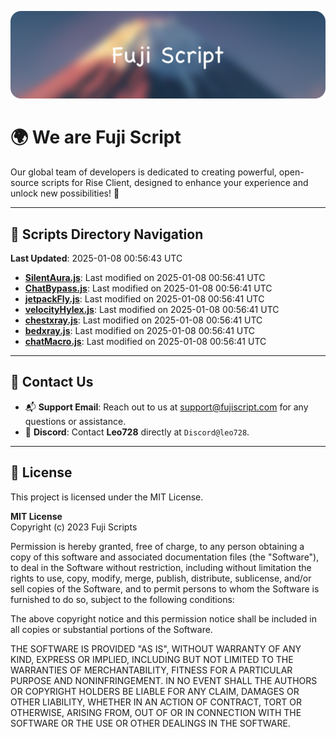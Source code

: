 ![Banner](.github/b.webp)

# 🌍 **We are Fuji Script**

Our global team of developers is dedicated to creating powerful, open-source scripts for Rise Client, designed to enhance your experience and unlock new possibilities! 🌟

---
<!-- SCRIPTS_NAVIGATION_START -->
## 📂 **Scripts Directory Navigation**

**Last Updated**: 2025-01-08 00:56:43 UTC

- **[SilentAura.js](scripts/SilentAura.js)**: Last modified on 2025-01-08 00:56:41 UTC
- **[ChatBypass.js](scripts/ChatBypass.js)**: Last modified on 2025-01-08 00:56:41 UTC
- **[jetpackFly.js](scripts/jetpackFly.js)**: Last modified on 2025-01-08 00:56:41 UTC
- **[velocityHylex.js](scripts/velocityHylex.js)**: Last modified on 2025-01-08 00:56:41 UTC
- **[chestxray.js](scripts/chestxray.js)**: Last modified on 2025-01-08 00:56:41 UTC
- **[bedxray.js](scripts/bedxray.js)**: Last modified on 2025-01-08 00:56:41 UTC
- **[chatMacro.js](scripts/chatMacro.js)**: Last modified on 2025-01-08 00:56:41 UTC

<!-- SCRIPTS_NAVIGATION_END -->

---

## 💬 **Contact Us**  
- 📬 **Support Email**: Reach out to us at [support@fujiscript.com](mailto:support@fujiscript.com) for any questions or assistance.  
- 💬 **Discord**: Contact **Leo728** directly at `Discord@leo728`.

---

## 📜 **License**

This project is licensed under the MIT License.  

**MIT License**  
Copyright (c) 2023 Fuji Scripts  

Permission is hereby granted, free of charge, to any person obtaining a copy of this software and associated documentation files (the "Software"), to deal in the Software without restriction, including without limitation the rights to use, copy, modify, merge, publish, distribute, sublicense, and/or sell copies of the Software, and to permit persons to whom the Software is furnished to do so, subject to the following conditions:  

The above copyright notice and this permission notice shall be included in all copies or substantial portions of the Software.  

THE SOFTWARE IS PROVIDED "AS IS", WITHOUT WARRANTY OF ANY KIND, EXPRESS OR IMPLIED, INCLUDING BUT NOT LIMITED TO THE WARRANTIES OF MERCHANTABILITY, FITNESS FOR A PARTICULAR PURPOSE AND NONINFRINGEMENT. IN NO EVENT SHALL THE AUTHORS OR COPYRIGHT HOLDERS BE LIABLE FOR ANY CLAIM, DAMAGES OR OTHER LIABILITY, WHETHER IN AN ACTION OF CONTRACT, TORT OR OTHERWISE, ARISING FROM, OUT OF OR IN CONNECTION WITH THE SOFTWARE OR THE USE OR OTHER DEALINGS IN THE SOFTWARE.  
